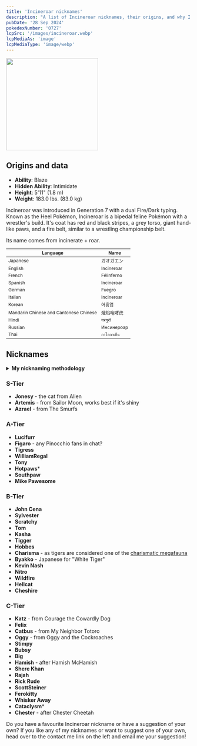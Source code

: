 ```yaml
---
title: 'Incineroar nicknames'
description: "A list of Incineroar nicknames, their origins, and why I think they're cool."
pubDate: '28 Sep 2024'
pokedexNumber: '0727'
lcpSrc: '/images/incineroar.webp'
lcpMediaAs: 'image'
lcpMediaType: 'image/webp'
---
```


<div class="img-center">
	<picture>
		<source srcset="/images/incineroar.webp" type="image/webp">
		<img src="/images/incineroar.jpg" width="250px" height="250px" alt="">
	</picture>
</div>

## Origins and data
<div class="room-box">
	<div class="room-box-left">
		<ul>
			<li><strong>Ability</strong>: Blaze</li>
			<li><strong>Hidden Ability</strong>: Intimidate</li>
			<li><strong>Height</strong>: 5'11" (1.8 m)</li>
			<li><strong>Weight</strong>: 183.0 lbs. (83.0 kg)</li>
		</ul>
		<p>Incineroar was introduced in Generation 7 with a dual Fire/Dark typing. Known as the Heel Pokémon, Incineroar is a bipedal feline Pokémon with a wrestler's build. It's coat has red and black stripes, a grey torso, giant hand-like paws, and a fire belt, similar to a wrestling championship belt.</p>
		<p>Its name comes from incinerate + roar.</p>
	</div>
	<div class="room-box-right">
		<table class="room-table" style="font-size:12px">
			<thead>
				<tr>
					<th>Language</th>
					<th>Name</th>
				</tr>
			</thead>
			<tbody>
				<tr>
					<td>Japanese</td>
					<td><span lang="ja">ガオガエン</span></td>
				</tr>
				<tr>
					<td>English</td>
					<td>Incineroar</td>
				</tr>
				<tr>
					<td>French</td>
					<td>Félinferno</td>
				</tr>
				<tr>
					<td>Spanish</td>
					<td>Incineroar</td>
				</tr>
				<tr>
					<td>German</td>
					<td>Fuegro</td>
				</tr>
				<tr>
					<td>Italian</td>
					<td>Incineroar</td>
				</tr>
				<tr>
					<td>Korean</td>
					<td><span lang="ko">어흥염</span></td>
				</tr>
				<tr>
					<td>Mandarin Chinese and Cantonese Chinese</td>
					<td>熾焰咆哮虎</td>
				</tr>
				<tr>
					<td>Hindi</td>
					<td>गरगुर्रा</td>
				</tr>
				<tr>
					<td>Russian</td>
					<td>Инсинероар</td>
				</tr>
				<tr>
					<td>Thai</td>
					<td>กาโอกาเอ็น</td>
				</tr>
			</tbody>
		</table>
	</div>
</div>

## Nicknames
<section class="deets">
	<details>
	<summary><strong>My nicknaming methodology</strong></summary>
	<ul>
		<li>I rank nicknames by lettered tiers: S, A, B, C, and D. S is the best and D is the worst.</li>
		<li>I may use generative AI for inspiration. I'll always mark these nicknames with an asterisk (\*) </li>but they'll always be amended where necessary
		<li>I'll usually list my inspiration for a nickname so you know where they came from</li>
	</ul>
	</details>
</section>

### S-Tier

* **Jonesy** - the cat from Alien
* **Artemis** - from Sailor Moon, works best if it's shiny
* **Azrael** - from The Smurfs

### A-Tier

* **Lucifurr**
* **Figaro** - any Pinocchio fans in chat?
* **Tigress**
* **WilliamRegal**
* **Tony**
* **Hotpaws**\*
* **Southpaw**
* **Mike Pawesome**

### B-Tier

* **John Cena**
* **Sylvester**
* **Scratchy**
* **Tom**
* **Kasha**
* **Tigger**
* **Hobbes**
* **Charisma** - as tigers are considered one of the [charismatic megafauna](https://en.wikipedia.org/wiki/Charismatic_megafauna)
* **Byakko** - Japanese for "White Tiger"
* **Kevin Nash**
* **Nitro**
* **Wildfire**
* **Hellcat**
* **Cheshire**

### C-Tier

* **Katz** - from Courage the Cowardly Dog
* **Felix**
* **Catbus** - from My Neighbor Totoro
* **Oggy** - from Oggy and the Cockroaches
* **Stimpy**
* **Bubsy**
* **Big**
* **Hamish** - after Hamish McHamish
* **Shere Khan**
* **Rajah**
* **Rick Rude**
* **ScottSteiner**
* **Ferokitty**
* **Whisker Away**
* **Cataclysm**\*
* **Chester** - after Chester Cheetah

Do you have a favourite Incineroar nickname or have a suggestion of your own? If you like any of my nicknames or want to suggest one of your own, head over to the contact me link on the left and email me your suggestion!